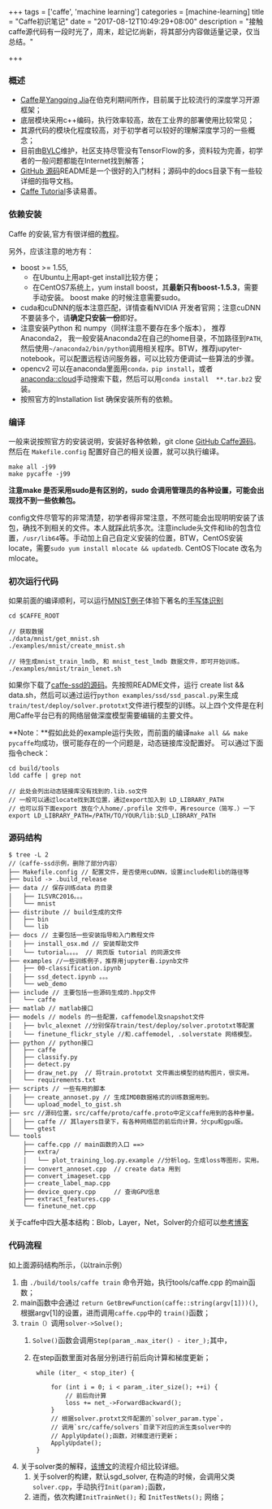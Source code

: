 +++
tags = ['caffe', 'machine learning']
categories = [machine-learning]
title = "Caffe初识笔记"
date = "2017-08-12T10:49:29+08:00"
description = "接触caffe源代码有一段时光了，周末，趁记忆尚新，将其部分内容做适量记录，仅当总结。"

+++

### 概述

- [Caffe](http://caffe.berkeleyvision.org/)是[Yangqing Jia](http://daggerfs.com/)在伯克利期间所作，目前属于比较流行的深度学习开源框架；
- 底层模块采用c++编码，执行效率较高，故在工业界的部署使用比较常见；
- 其源代码的模块化程度较高，对于初学者可以较好的理解深度学习的一些概念；
- 目前由[BVLC](http://bair.berkeley.edu/)维护，社区支持尽管没有TensorFlow的多，资料较为完善，初学者的一般问题都能在Internet找到解答；
- [GitHub 源码](https://github.com/BVLC/caffe)README是一个很好的入门材料；源码中的docs目录下有一些较详细的指导文档。
- [Caffe Tutorial](http://caffe.berkeleyvision.org/tutorial/)多读易善。



### 依赖安装

Caffe 的安装,官方有很详细的[教程](http://caffe.berkeleyvision.org/installation.html)。

另外，应该注意的地方有：

- boost >= 1.55,
	- 在Ubuntu上用apt-get install比较方便；
	- 在CentOS7系统上，yum install boost，其**最新只有boost-1.5.3**，需要手动安装。 boost make 的时候注意需要sudo。
- cuda和cuDNN的版本注意匹配，详情查看NVIDIA 开发者官网；注意cuDNN不要装多个，请**确定只安装一份**即好。
- 注意安装Python 和 numpy（同样注意不要存在多个版本）， 推荐Anaconda2， 我一般安装Anaconda2在自己的home目录，不加路径到`PATH`,然后使用`~/anaconda2/bin/python`调用相关程序。BTW，推荐jupyter-notebook，可以配置远程访问服务器，可以比较方便调试一些算法的步骤。
- opencv2 可以在anaconda里面用`conda，pip install`，或者[anaconda::cloud](https://anaconda.org/anaconda/opencv/files)手动搜索下载，然后可以用`conda install  **.tar.bz2` 安装。
- 按照官方的Installation list 确保安装所有的依赖。

### 编译

一般来说按照官方的安装说明，安装好各种依赖，git clone [GitHub Caffe源码](https://github.com/BVLC/caffe)。然后在 `Makefile.config` 配置好自己的相关设置，就可以执行编译。

```
make all -j99   
make pycaffe -j99
```
**注意make 是否采用sudo是有区别的，sudo 会调用管理员的各种设置，可能会出现找不到一些依赖包。**

config文件尽管写的非常清楚，初学者得非常注意，不然可能会出现明明安装了该包，确找不到相关的文件。本人就踩此坑多次。注意include头文件和lib的包含位置，`/usr/lib64`等。手动加上自己自定义安装的位置，BTW，CentOS安装locate，需要`sudo yum install mlocate && updatedb`. CentOS下locate 改名为 mlocate。

### 初次运行代码

如果前面的编译顺利，可以运行[MNIST例子](https://github.com/BVLC/caffe/tree/master/examples/mnist)体验下著名的[手写体识别](http://yann.lecun.com/exdb/mnist/)

```
cd $CAFFE_ROOT

// 获取数据
./data/mnist/get_mnist.sh
./examples/mnist/create_mnist.sh

// 待生成mnist_train_lmdb, 和 mnist_test_lmdb 数据文件，即可开始训练。
./examples/mnist/train_lenet.sh
```

如果你下载了[caffe-ssd的源码](https://github.com/weiliu89/caffe/tree/ssd)。先按照README文件，运行 create list && data.sh，然后可以通过运行`python examples/ssd/ssd_pascal.py`来生成`train/test/deploy/solver.prototxt`文件进行模型的训练。以上四个文件是在利用Caffe平台已有的网络层做深度模型需要编辑的主要文件。

**Note：**假如此处的example运行失败，而前面的编译`make all && make pycaffe`均成功，很可能存在的一个问题是，动态链接库没配置好。
可以通过下面指令check：

```
cd build/tools
ldd caffe | grep not

// 此处会列出动态链接库没有找到的.lib.so文件
// 一般可以通过locate找到其位置，通过export加入到 LD_LIBRARY_PATH
// 也可以将下面export 放在个人home/.profile 文件中，再resource（简写.）一下
export LD_LIBRARY_PATH=/PATH/TO/YOUR/lib:$LD_LIBRARY_PATH 

```

### 源码结构

```
$ tree -L 2
//（caffe-ssd示例，删除了部分内容）
├── Makefile.config // 配置文件，是否使用cuDNN，设置include和lib的路径等
├── build -> .build_release
├── data // 保存训练data 的目录
│   ├── ILSVRC2016。。。
│   └── mnist
├── distribute // build生成的文件
│   ├── bin
│   └── lib
├── docs // 主要包括一些安装指导和入门教程文件
│   ├── install_osx.md // 安装帮助文件
│   └── tutorial。。。。 // 网页版 tutorial 的同源文件
├── examples //一些训练例子，推荐用jupyter看.ipynb文件
│   ├── 00-classification.ipynb
│   ├── ssd_detect.ipynb 。。。
│   └── web_demo
├── include // 主要包括一些源码生成的.hpp文件
│   └── caffe
├── matlab // matlab接口
├── models // models 的一些配置，caffemodel及snapshot文件
│   ├── bvlc_alexnet //分别保存train/test/deploy/solver.prototxt等配置
│   └── finetune_flickr_style //和.caffemodel, .solverstate 网络模型。
├── python // python接口
│   ├── caffe
│   ├── classify.py
│   ├── detect.py
│   ├── draw_net.py  // 将train.prototxt 文件画出模型的结构图片，很实用。
│   └── requirements.txt
├── scripts	// 一些有用的脚本
│   ├── create_annoset.py // 生成IMDB数据格式的训练数据用到。
│   └── upload_model_to_gist.sh
├── src //源码位置，src/caffe/proto/caffe.proto中定义caffe用到的各种参量。
│   ├── caffe // 其layers目录下，有各种网络层的前后向计算，分cpu和gpu版。
│   └── gtest
└── tools
    ├── caffe.cpp // main函数的入口 ==> 
    ├── extra/
    │   └── plot_training_log.py.example //分析log，生成loss等图形，实用。
    ├── convert_annoset.cpp  // create data 用到
    ├── convert_imageset.cpp
    ├── create_label_map.cpp
    ├── device_query.cpp     // 查询GPU信息
    ├── extract_features.cpp
    └── finetune_net.cpp
```

关于caffe中四大基本结构：Blob，Layer，Net，Solver的介绍可以[参考博客](https://ymgd.github.io/codereader/2016/10/20/caffe_sourcecode_analysis/)


### 代码流程

如上面源码结构所示，（以train示例）

1. 由 `./build/tools/caffe train` 命令开始，执行tools/caffe.cpp 的main函数；
2. main函数中会通过 `return GetBrewFunction(caffe::string(argv[1]))()`, 根据argv[1]的设置，进而调用`caffe.cpp`中的 `train()`函数；
3. `train（）`调用`solver->Solve();`
	1. `Solve()`函数会调用`Step(param_.max_iter() - iter_);`其中， 		
	2. 在step函数里面对各层分别进行前后向计算和梯度更新；
	
			while (iter_ < stop_iter) {
			
				for (int i = 0; i < param_.iter_size(); ++i) {
	  				// 前后向计算
	  				loss += net_->ForwardBackward();
				} 
				// 根据solver.protxt文件配置的`solver_param.type`，
				// 调用`src/caffe/solvers`目录下对应的派生类solver中的
				// ApplyUpdate();函数，对梯度进行更新；
				ApplyUpdate();
			}

4. 关于solver类的解释，[该博文](http://blog.csdn.net/lanxuecc/article/details/53186613)的流程介绍比较详细。
	1. 关于solver的构建，默认sgd_solver, 在构造的时候，会调用父类`solver.cpp`，手动执行`Init(param);`函数，
	2. 进而，依次构建`InitTrainNet();` 和 `InitTestNets();` 网络；
	






